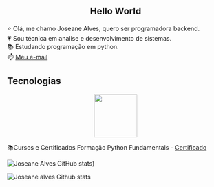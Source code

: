 <center><h2>Hello World</h2></center>

⭐ Olá, me chamo Joseane Alves, quero ser programadora backend.<br>
💗 Sou técnica em analise e desenvolvimento de sistemas.<br>
📚 Estudando programação em python.<br>
📫 [Meu e-mail]()



## Tecnologias
<p align="center">
<img src= "https://cdn.jsdelivr.net/gh/devicons/devicon@latest/icons/python/python-original.svg" width ="100px">
</p>

📚Cursos e Certificados 
Formação Python Fundamentals - [Certificado](https://hermes.dio.me/certificates/NLI0MAIB.pdf)


![Joseane Alves GitHub stats](https://github-readme-stats.vercel.app/api?username=Joseane-Adev&show_icons=true&theme=dracula))

![Joseane alves Github stats](https://github-readme-stats.vercel.app/api/top-langs/?username=Joseane-Adev&layout=compact&lsngd_count=7&theme=dracula)

